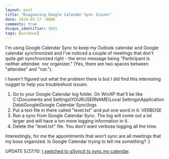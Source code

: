 ```yaml
---
layout: post
title: "Diagnosing Google Calendar Sync Issues"
date: 2010-05-17 -0800
comments: true
disqus_identifier: 1641
tags: [windows]
---
```

I'm using Google Calendar Sync to keep my Outlook calendar and Google
calendar synchronized and I've noticed a couple of meetings that don't
quite get synchronized right - the error message being "Participant is
neither attendee  nor organizer." (Yes, there are two spaces between
"attendee" and "nor.").

I haven't figured out what the problem there is but I did find this
interesting nugget to help you troubleshoot issues:

1.  Go to your Google Calendar log folder. On WinXP that'll be like
    C:\\Documents and Settings\\YOURUSERNAME\\Local
    Settings\\Application Data\\Google\\Google Calendar Sync\\logs
2.  Put a text file in there called "level.txt" and put one word in it:
    VERBOSE
3.  Run a sync from Google Calendar Sync. The log will come out a lot
    larger and will have a ton more logging information in it.
4.  Delete the "level.txt" file. You don't want verbose logging all the
    time.

Interestingly, for me the appointments that won't sync are all meetings
that my boss organized. Is Google Calendar trying to tell me something?
:)

UPDATE 5/27/10: [I switched to gSyncit to sync my
calendar](/archive/2010/05/25/calendar-and-contact-sync-software-recommendation-gsyncit.aspx).
